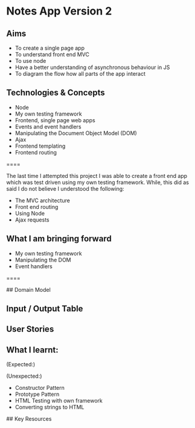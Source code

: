 # Notes App Version 2 

## Aims
- To create a single page app
- To understand front end MVC 
- To use node 
- Have a better understanding of asynchronous behaviour in JS 
- To diagram the flow how all parts of the app interact 
 
## Technologies & Concepts

- Node
- My own testing framework 
- Frontend, single page web apps
- Events and event handlers
- Manipulating the Document Object Model (DOM)
- Ajax
- Frontend templating
- Frontend routing

====

The last time I attempted this project I was able to create a front end app which was test driven using my own testing framework. While, this did as said I do not believe I understood the following:

- The MVC architecture
- Front end routing 
- Using Node
- Ajax requests 


## What I am bringing forward 
- My own testing framework 
- Manipulating the DOM 
- Event handlers 

====

## Domain Model


## Input / Output Table


## User Stories 


## What I learnt:

(Expected:)



(Unexpected:)

- Constructor Pattern 
- Prototype Pattern 
- HTML Testing with own framework 
- Converting strings to HTML 

## Key Resources 



